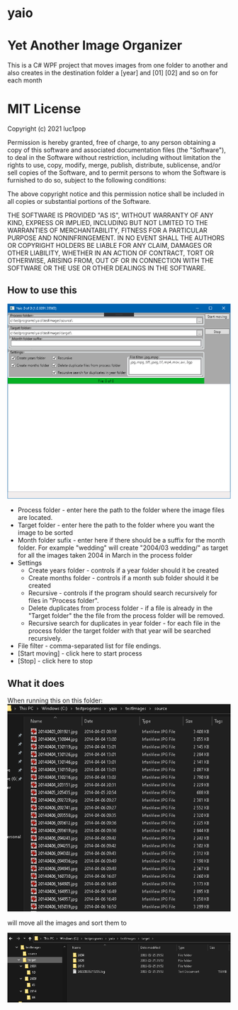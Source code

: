 # yaio
# Yet Another Image Organizer
This is a C# WPF project that moves images from one folder to another and also creates in the destination folder a [year] and [01] [02] and so on for each month

# MIT License

Copyright (c) 2021 luc1pop

Permission is hereby granted, free of charge, to any person obtaining a copy
of this software and associated documentation files (the "Software"), to deal
in the Software without restriction, including without limitation the rights
to use, copy, modify, merge, publish, distribute, sublicense, and/or sell
copies of the Software, and to permit persons to whom the Software is
furnished to do so, subject to the following conditions:

The above copyright notice and this permission notice shall be included in all
copies or substantial portions of the Software.

THE SOFTWARE IS PROVIDED "AS IS", WITHOUT WARRANTY OF ANY KIND, EXPRESS OR
IMPLIED, INCLUDING BUT NOT LIMITED TO THE WARRANTIES OF MERCHANTABILITY,
FITNESS FOR A PARTICULAR PURPOSE AND NONINFRINGEMENT. IN NO EVENT SHALL THE
AUTHORS OR COPYRIGHT HOLDERS BE LIABLE FOR ANY CLAIM, DAMAGES OR OTHER
LIABILITY, WHETHER IN AN ACTION OF CONTRACT, TORT OR OTHERWISE, ARISING FROM,
OUT OF OR IN CONNECTION WITH THE SOFTWARE OR THE USE OR OTHER DEALINGS IN THE
SOFTWARE. 


## How to use this

![Main window](https://github.com/luc1pop/yaio/blob/main/assets/mainwindow.png)

* Process folder - enter here the path to the folder where the image files are located.
* Target folder - enter here the path to the folder where you want the image to be sorted
* Month folder sufix - enter here if there should be a suffix for the month folder. For example "wedding" will create "2004/03 wedding/" as target for all the images taken 2004 in March in the process folder
* Settings 
    * Create years folder - controls if a year folder should it be created
    * Create months folder  - controls if a month sub folder should it be created
    * Recursive - controls if the program should search recursively for files in "Process folder".
    * Delete duplicates from process folder - if a file is already in the "Target folder" the the file from the process folder will be removed. 
    * Recursive search for duplicates in year folder - for each file in the process folder the target folder with that year will be searched recursively.
* File filter - comma-separated list for file endings.
* [Start moving] - click here to start process
* [Stop] - click here to stop


## What it does
When running this on this folder:
![Process](https://github.com/luc1pop/yaio/blob/main/assets/source.png)

will move all the images and sort them to 

![Process](https://github.com/luc1pop/yaio/blob/main/assets/target.png)

